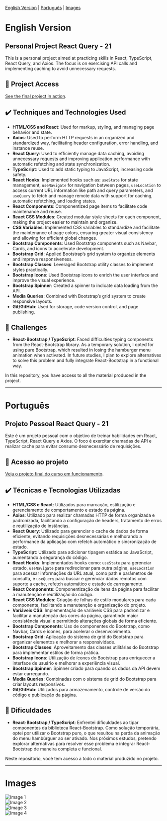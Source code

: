 



[English Version](#english-version) | [Português](#português) | [Images](#images)

# English Version

## Personal Project React Query - 21

This is a personal project aimed at practicing skills in React, TypeScript, React Query, and Axios. The focus is on exercising API calls and implementing caching to avoid unnecessary requests.

## 📁 Project Access

[See the final project in action](https://lshv04.github.io/reactquery-21/#/).

## ✔️ Techniques and Technologies Used

- **HTML/CSS and React**: Used for markup, styling, and managing page behavior and state.  
- **Axios**: Used to perform HTTP requests in an organized and standardized way, facilitating header configuration, error handling, and instance reuse.  
- **React Query**: Used to efficiently manage data caching, avoiding unnecessary requests and improving application performance with automatic refetching and state synchronization.  
- **TypeScript**: Used to add static typing to JavaScript, increasing code safety.  
- **React Hooks**: Implemented hooks such as: `useState` for state management, `useNavigate` for navigation between pages, `useLocation` to access current URL information like path and query parameters, and `useQuery` to fetch and manage remote data with support for caching, automatic refetching, and loading states.  
- **React Components**: Componentized page items to facilitate code maintenance and reuse.  
- **React CSS Modules**: Created modular style sheets for each component, making the project easier to maintain and organize.  
- **CSS Variables**: Implemented CSS variables to standardize and facilitate the maintenance of page colors, ensuring greater visual consistency and allowing for efficient global changes.  
- **Bootstrap Components**: Used Bootstrap components such as Navbar, Cards, and icons to accelerate development.  
- **Bootstrap Grid**: Applied Bootstrap’s grid system to organize elements and improve responsiveness.  
- **Bootstrap Classes**: Leveraged Bootstrap utility classes to implement styles practically.  
- **Bootstrap Icons**: Used Bootstrap icons to enrich the user interface and improve the visual experience.  
- **Bootstrap Spinner**: Created a spinner to indicate data loading from the API.  
- **Media Queries**: Combined with Bootstrap’s grid system to create responsive layouts.  
- **Git/GitHub**: Used for storage, code version control, and page publishing.

## 🚀 Challenges

- **React-Bootstrap / TypeScript**: Faced difficulties typing components from the React-Bootstrap library. As a temporary solution, I opted for using pure Bootstrap, which resulted in losing the hamburger menu animation when activated. In future studies, I plan to explore alternatives to solve this problem and fully integrate React-Bootstrap in a functional way.

In this repository, you have access to all the material produced in the project.

---

# Português

## Projeto Pessoal React Query - 21

Este é um projeto pessoal com o objetivo de treinar habilidades em React, TypeScript, React Query e Axios. O foco é exercitar chamadas de API e realizar cache para evitar consumo desnecessário de requisições.

## 📁 Acesso ao projeto

[Veja o projeto final do curso em funcionamento](https://lshv04.github.io/reactquery-21/#/).

## ✔️ Técnicas e Tecnologias Utilizadas

- **HTML/CSS e React**: Utilizados para marcação, estilização e gerenciamento de comportamento e estado da página.  
- **Axios**: Utilizado para realizar chamadas HTTP de forma organizada e padronizada, facilitando a configuração de headers, tratamento de erros e reutilização de instâncias.  
- **React Query**: Utilizado para gerenciar o cache de dados de forma eficiente, evitando requisições desnecessárias e melhorando a performance da aplicação com refetch automático e sincronização de estado.  
- **TypeScript**: Utilizado para adicionar tipagem estática ao JavaScript, aumentando a segurança do código.  
- **React Hooks**: Implementados hooks como: `useState` para gerenciar estado, `useNavigate` para redirecionar para outra página, `useLocation` para acessar informações da URL atual, como path e parâmetros de consulta, e `useQuery` para buscar e gerenciar dados remotos com suporte a cache, refetch automático e estado de carregamento.  
- **React Components**: Componentização de itens da página para facilitar a manutenção e reutilização do código.  
- **React CSS Modules**: Criação de folhas de estilo modulares para cada componente, facilitando a manutenção e organização do projeto.  
- **Variáveis CSS**: Implementação de variáveis CSS para padronizar e facilitar a manutenção das cores da página, garantindo maior consistência visual e permitindo alterações globais de forma eficiente.  
- **Bootstrap Components**: Uso de componentes do Bootstrap, como Navbar, Cards e ícones, para acelerar o desenvolvimento.  
- **Bootstrap Grid**: Aplicação do sistema de grid do Bootstrap para organizar elementos e melhorar a responsividade.  
- **Bootstrap Classes**: Aproveitamento das classes utilitárias do Bootstrap para implementar estilos de forma prática.  
- **Bootstrap Icons**: Utilização de ícones do Bootstrap para enriquecer a interface de usuário e melhorar a experiência visual.  
- **Bootstrap Spinner**: Spinner criado para quando os dados da API devem estar carregando.  
- **Media Queries**: Combinadas com o sistema de grid do Bootstrap para criar layouts responsivos.  
- **Git/GitHub**: Utilizados para armazenamento, controle de versão do código e publicação da página.

## 🚀 Dificuldades

- **React-Bootstrap / TypeScript**: Enfrentei dificuldades ao tipar componentes da biblioteca React-Bootstrap. Como solução temporária, optei por utilizar o Bootstrap puro, o que resultou na perda da animação do menu hambúrguer ao ser ativado. Nos próximos estudos, pretendo explorar alternativas para resolver esse problema e integrar React-Bootstrap de maneira completa e funcional.

Neste repositório, você tem acesso a todo o material produzido no projeto.

---

# Images

![Image 1](https://github.com/user-attachments/assets/9857bc56-a9d1-47ca-986c-7547377b86c7)  
![Image 2](https://github.com/user-attachments/assets/7f41f357-3b16-4192-b1bf-77ba141691d5)  
![Image 3](https://github.com/user-attachments/assets/8f7d9230-8bfa-48bb-b38c-403443962b57)  
![Image 4](https://github.com/user-attachments/assets/3092f5ff-a23f-4d37-b680-8ecd4a597854)
